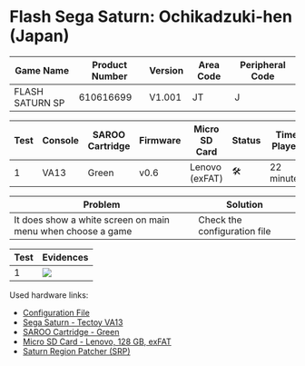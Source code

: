 # Flash Sega Saturn: Ochikadzuki-hen (Japan)

| Game Name       | Product Number | Version | Area Code | Peripheral Code |
| --------------- | -------------- | ------- | --------- | --------------- |
| FLASH SATURN SP | 610616699      | V1.001  | JT        | J               |

| Test | Console | SAROO Cartridge | Firmware | Micro SD Card  | Status              | Time Played |
| ---- | ------- | --------------- | -------- | -------------- | ------------------- | ----------- |
| 1    | VA13    | Green           | v0.6     | Lenovo (exFAT) | :hammer_and_wrench: | 22 minutes  |

| Problem                                                     | Solution                     |
| ----------------------------------------------------------- | ---------------------------- |
| It does show a white screen on main menu when choose a game | Check the configuration file |

| Test | Evidences                                                                                        |
| ---- | ------------------------------------------------------------------------------------------------ |
| 1    | [![](https://img.youtube.com/vi/xWpbi6N41E4/0.jpg)](https://www.youtube.com/watch?v=xWpbi6N41E4) |

Used hardware links:

- [Configuration File](https://github.com/williamdsw/saroo-configuration-list/blob/master/Regions/Retails/Japan/610616699/FLASH_SATURN_SP/README.md)
- [Sega Saturn - Tectoy VA13](../../../../Info/Consoles/VA13/README.md)
- [SAROO Cartridge - Green](../../../../Info/Cartridges/RetroGameParadiseStore/1.32F/README.md)
- [Micro SD Card - Lenovo, 128 GB, exFAT](../../../../Info/SdCards/Lenovo/128GB/exfat/README.md)
- [Saturn Region Patcher (SRP)](https://segaxtreme.net/resources/saturn-region-patcher.81/download)
